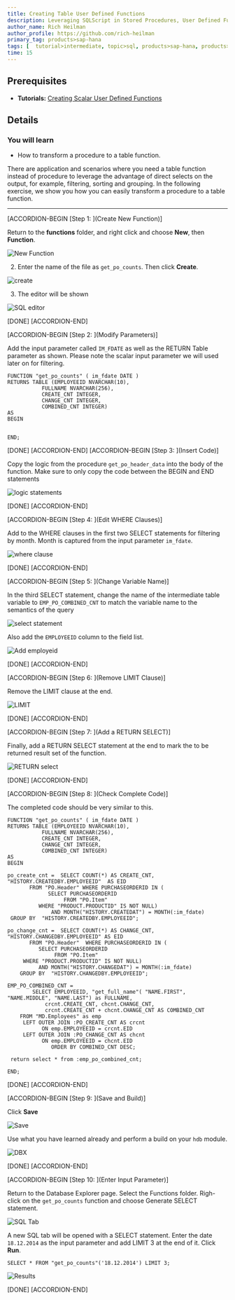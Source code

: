 ```yaml
---
title: Creating Table User Defined Functions
description: Leveraging SQLScript in Stored Procedures, User Defined Functions, and User Defined Libraries
author_name: Rich Heilman
author_profile: https://github.com/rich-heilman
primary_tag: products>sap-hana
tags: [  tutorial>intermediate, topic>sql, products>sap-hana, products>sap-hana\,-express-edition, products>sap-hana-cloud ]
time: 15
---
```

## Prerequisites  
- **Tutorials:** [Creating Scalar User Defined Functions](xsa-sqlscript-scalar)

## Details
### You will learn
- How to transform a procedure to a table function.

There are application and scenarios where you need a table function instead of procedure to leverage the advantage of direct selects on the output, for example, filtering, sorting and grouping. In the following exercise, we show you how you can easily transform a procedure to a table function.


---

[ACCORDION-BEGIN [Step 1: ](Create New Function)]

Return to the **functions** folder, and right click and choose **New**, then **Function**.

![New Function](1.png)

2. Enter the name of the file as `get_po_counts`. Then click **Create**.

![create](2.png)

3. The editor will be shown

![SQL editor](3.png)


[DONE]
[ACCORDION-END]

[ACCORDION-BEGIN [Step 2: ](Modify Parameters)]

Add the input parameter called `IM_FDATE` as well as the RETURN Table parameter as shown. Please note the scalar input parameter we will used later on for filtering.

```
FUNCTION "get_po_counts" ( im_fdate DATE )
RETURNS TABLE (EMPLOYEEID NVARCHAR(10),
	       FULLNAME NVARCHAR(256),
	       CREATE_CNT INTEGER,
	       CHANGE_CNT INTEGER,
	       COMBINED_CNT INTEGER)
AS
BEGIN


END;
```


[DONE]
[ACCORDION-END]
[ACCORDION-BEGIN [Step 3: ](Insert Code)]

Copy the logic from the procedure `get_po_header_data` into the body of the function.  Make sure to only copy the code between the BEGIN and END statements

![logic statements](5.png)


[DONE]
[ACCORDION-END]

[ACCORDION-BEGIN [Step 4: ](Edit WHERE Clauses)]

Add to the WHERE clauses in the first two SELECT statements for filtering by month. Month is captured from the input parameter `im_fdate`.

![where clause](6.png)


[DONE]
[ACCORDION-END]

[ACCORDION-BEGIN [Step 5: ](Change Variable Name)]

In the third SELECT statement, change the name of the intermediate table variable to `EMP_PO_COMBINED_CNT` to match the variable name to the semantics of the query

![select statement](7.png)


Also add the `EMPLOYEEID` column to the field list.

![Add employeid](8.png)


[DONE]
[ACCORDION-END]

[ACCORDION-BEGIN [Step 6: ](Remove LIMIT Clause)]

Remove the LIMIT clause at the end.

![LIMIT](9.png)

[DONE]
[ACCORDION-END]

[ACCORDION-BEGIN [Step 7: ](Add a RETURN SELECT)]

Finally, add a RETURN SELECT statement at the end to mark the to be returned result set of the function.

![RETURN select](10.png)


[DONE]
[ACCORDION-END]

[ACCORDION-BEGIN [Step 8: ](Check Complete Code)]

The completed code should be very similar to this.

```
FUNCTION "get_po_counts" ( im_fdate DATE )
RETURNS TABLE (EMPLOYEEID NVARCHAR(10),
	       FULLNAME NVARCHAR(256),
	       CREATE_CNT INTEGER,
	       CHANGE_CNT INTEGER,
	       COMBINED_CNT INTEGER)
AS
BEGIN

po_create_cnt =  SELECT COUNT(*) AS CREATE_CNT, "HISTORY.CREATEDBY.EMPLOYEEID"  AS EID
       FROM "PO.Header" WHERE PURCHASEORDERID IN (
             SELECT PURCHASEORDERID
                  FROM "PO.Item"
          WHERE "PRODUCT.PRODUCTID" IS NOT NULL)
              AND MONTH("HISTORY.CREATEDAT") = MONTH(:im_fdate)
 GROUP BY  "HISTORY.CREATEDBY.EMPLOYEEID";

po_change_cnt =  SELECT COUNT(*) AS CHANGE_CNT, "HISTORY.CHANGEDBY.EMPLOYEEID" AS EID
       FROM "PO.Header"  WHERE PURCHASEORDERID IN (
          SELECT PURCHASEORDERID
               FROM "PO.Item"
     WHERE "PRODUCT.PRODUCTID" IS NOT NULL)
          AND MONTH("HISTORY.CHANGEDAT") = MONTH(:im_fdate)
	GROUP BY  "HISTORY.CHANGEDBY.EMPLOYEEID";

EMP_PO_COMBINED_CNT =
        SELECT EMPLOYEEID, "get_full_name"( "NAME.FIRST", "NAME.MIDDLE", "NAME.LAST") as FULLNAME,
            crcnt.CREATE_CNT, chcnt.CHANGE_CNT,
            crcnt.CREATE_CNT + chcnt.CHANGE_CNT AS COMBINED_CNT
 	FROM "MD.Employees" as emp
     LEFT OUTER JOIN :PO_CREATE_CNT AS crcnt
           ON emp.EMPLOYEEID = crcnt.EID
     LEFT OUTER JOIN :PO_CHANGE_CNT AS chcnt
           ON emp.EMPLOYEEID = chcnt.EID
              ORDER BY COMBINED_CNT DESC;

 return select * from :emp_po_combined_cnt;

END;
```


[DONE]
[ACCORDION-END]

[ACCORDION-BEGIN [Step 9: ](Save and Build)]

Click **Save**

![Save](12.png)

Use what you have learned already and perform a build on your `hdb` module.

![DBX](13.png)


[DONE]
[ACCORDION-END]

[ACCORDION-BEGIN [Step 10: ](Enter Input Parameter)]

Return to the Database Explorer page. Select the Functions folder.  Righ-click on the `get_po_counts` function and choose Generate SELECT statement.

![SQL Tab](14.png)

A new SQL tab will be opened with a SELECT statement. Enter the date `18.12.2014` as the input parameter and add  LIMIT 3 at the end of it. Click **Run**.

```
SELECT * FROM "get_po_counts"('18.12.2014') LIMIT 3;
```
![Results](17.png)

[DONE]
[ACCORDION-END]
